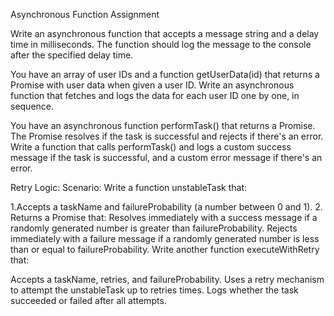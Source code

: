 Asynchronous Function Assignment


Write an asynchronous function that accepts a message string and a delay time in milliseconds. The function should log the message 
to the console after the specified delay time.


You have an array of user IDs and a function getUserData(id) that returns a Promise with user data when given a user ID. Write an asynchronous 
function that fetches and logs the data for each user ID one by one, in sequence.


You have an asynchronous function performTask() that returns a Promise. The Promise resolves if the task is successful and rejects if there's an error. 
Write a function that calls performTask() and logs a custom success message if the task is successful, and a custom error message if there's an error.



Retry Logic:
Scenario:
Write a function unstableTask that:

1.Accepts a taskName and failureProbability (a number between 0 and 1).
2. Returns a Promise that:
Resolves immediately with a success message if a randomly generated number is greater than failureProbability.
Rejects immediately with a failure message if a randomly generated number is less than or equal to failureProbability.
Write another function executeWithRetry that:

Accepts a taskName, retries, and failureProbability.
Uses a retry mechanism to attempt the unstableTask up to retries times.
Logs whether the task succeeded or failed after all attempts.
